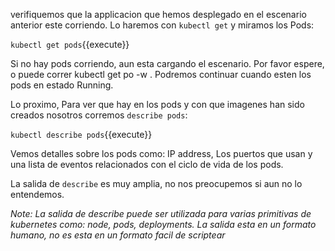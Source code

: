 verifiquemos  que la applicacion que  hemos  desplegado en el escenario anterior este corriendo. Lo haremos con `kubectl get`  y miramos los  Pods:

`kubectl get pods`{{execute}}

Si no hay pods corriendo, aun esta cargando el escenario. Por favor espere, o puede correr kubectl get po -w . Podremos continuar cuando esten los pods en estado Running.

Lo proximo, Para ver que hay en los pods y con que imagenes han sido creados nosotros corremos `describe pods`:

`kubectl describe pods`{{execute}}

Vemos detalles sobre los pods como: IP address, Los puertos que usan y una  lista de eventos relacionados con el ciclo de vida de los pods.

La salida de  `describe` es muy  amplia, no nos preocupemos si aun no lo entendemos.

*Note: La salida de describe puede ser utilizada para varias primitivas de kubernetes como: node, pods, deployments. La salida esta en un formato humano, no es esta en un formato facil de scriptear*
